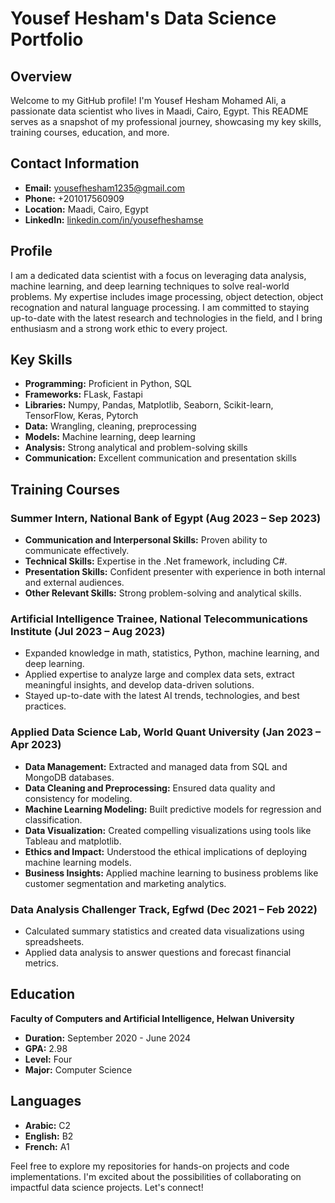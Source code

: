 <!---
- 👋 Hi, I’m @MrJouH4
- 👀 I’m interested in Data science
- 📫 How to reach me ... linkedin.com/in/yousefheshamse

MrJouH4/MrJouH4 is a ✨ special ✨ repository because its `README.md` (this file) appears on your GitHub profile.
You can click the Preview link to take a look at your changes.
--->

# Yousef Hesham's Data Science Portfolio

## Overview

Welcome to my GitHub profile! I'm Yousef Hesham Mohamed Ali, a passionate data scientist who lives in Maadi, Cairo, Egypt. This README serves as a snapshot of my professional journey, showcasing my key skills, training courses, education, and more.

## Contact Information

- **Email:** yousefhesham1235@gmail.com
- **Phone:** +201017560909
- **Location:** Maadi, Cairo, Egypt
- **LinkedIn:** [linkedin.com/in/yousefheshamse](https://www.linkedin.com/in/yousefheshamse)

## Profile

I am a dedicated data scientist with a focus on leveraging data analysis, machine learning, and deep learning techniques to solve real-world problems. My expertise includes image processing, object detection, object recognation and natural language processing. I am committed to staying up-to-date with the latest research and technologies in the field, and I bring enthusiasm and a strong work ethic to every project.

## Key Skills

- **Programming:** Proficient in Python, SQL
- **Frameworks:** FLask, Fastapi
- **Libraries:** Numpy, Pandas, Matplotlib, Seaborn, Scikit-learn, TensorFlow, Keras, Pytorch
- **Data:** Wrangling, cleaning, preprocessing
- **Models:** Machine learning, deep learning
- **Analysis:** Strong analytical and problem-solving skills
- **Communication:** Excellent communication and presentation skills

## Training Courses

### Summer Intern, National Bank of Egypt (Aug 2023 – Sep 2023)

- **Communication and Interpersonal Skills:** Proven ability to communicate effectively.
- **Technical Skills:** Expertise in the .Net framework, including C#.
- **Presentation Skills:** Confident presenter with experience in both internal and external audiences.
- **Other Relevant Skills:** Strong problem-solving and analytical skills.

### Artificial Intelligence Trainee, National Telecommunications Institute (Jul 2023 – Aug 2023)

- Expanded knowledge in math, statistics, Python, machine learning, and deep learning.
- Applied expertise to analyze large and complex data sets, extract meaningful insights, and develop data-driven solutions.
- Stayed up-to-date with the latest AI trends, technologies, and best practices.

### Applied Data Science Lab, World Quant University (Jan 2023 – Apr 2023)

- **Data Management:** Extracted and managed data from SQL and MongoDB databases.
- **Data Cleaning and Preprocessing:** Ensured data quality and consistency for modeling.
- **Machine Learning Modeling:** Built predictive models for regression and classification.
- **Data Visualization:** Created compelling visualizations using tools like Tableau and matplotlib.
- **Ethics and Impact:** Understood the ethical implications of deploying machine learning models.
- **Business Insights:** Applied machine learning to business problems like customer segmentation and marketing analytics.

### Data Analysis Challenger Track, Egfwd (Dec 2021 – Feb 2022)

- Calculated summary statistics and created data visualizations using spreadsheets.
- Applied data analysis to answer questions and forecast financial metrics.

## Education

**Faculty of Computers and Artificial Intelligence, Helwan University**
- **Duration:** September 2020 - June 2024
- **GPA:** 2.98
- **Level:** Four
- **Major:** Computer Science

## Languages

- **Arabic:** C2
- **English:** B2
- **French:** A1

Feel free to explore my repositories for hands-on projects and code implementations. I'm excited about the possibilities of collaborating on impactful data science projects. Let's connect!
